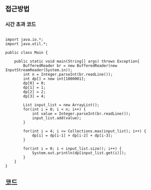 ## 접근방법



### 시간 초과 코드
<pre><code>
import java.io.*;
import java.util.*;

public class Main {

	public static void main(String[] args) throws Exception{
		BufferedReader br = new BufferedReader(new InputStreamReader(System.in));
		int n = Integer.parseInt(br.readLine());
		int dp[] = new int[1000001];
		dp[0] = 0;
		dp[1] = 1;
		dp[2] = 2;
		dp[3] = 4;
		
		List<Integer> input_list = new ArrayList<Integer>();
		for(int i = 0; i < n; i++) {
			int value = Integer.parseInt(br.readLine());
			input_list.add(value);
		}
		
		for(int i = 4; i <= Collections.max(input_list); i++) {
			dp[i] = dp[i-1] + dp[i-2] + dp[i-3];
		}
		
		for(int i = 0; i < input_list.size(); i++) {
			System.out.println(dp[input_list.get(i)]);
		}
	}
}
</code></pre>

## 코드
<pre><code>

</code></pre>

